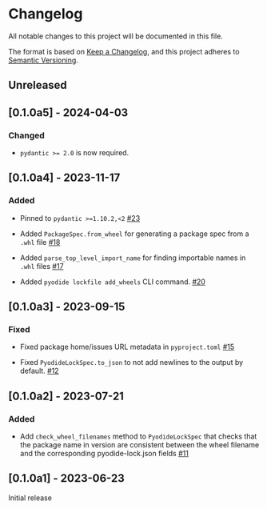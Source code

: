 # Changelog
All notable changes to this project will be documented in this file.

The format is based on [Keep a Changelog](https://keepachangelog.com/en/1.0.0/),
and this project adheres to [Semantic Versioning](https://semver.org/spec/v2.0.0.html).

## Unreleased

## [0.1.0a5] - 2024-04-03

### Changed

- `pydantic >= 2.0` is now required.
  []()

## [0.1.0a4] - 2023-11-17

### Added

- Pinned to `pydantic >=1.10.2,<2`
  [#23](https://github.com/pyodide/pyodide-lock/pull/23)

- Added `PackageSpec.from_wheel` for generating a package spec from a `.whl` file
  [#18](https://github.com/pyodide/pyodide-lock/pull/18)

- Added `parse_top_level_import_name` for finding importable names in `.whl` files
  [#17](https://github.com/pyodide/pyodide-lock/pull/17)

- Added `pyodide lockfile add_wheels` CLI command.
  [#20](https://github.com/pyodide/pyodide-lock/pull/20)

## [0.1.0a3] - 2023-09-15

### Fixed

- Fixed package home/issues URL metadata in `pyproject.toml`
  [#15](https://github.com/pyodide/pyodide-lock/pull/15)

- Fixed `PyodideLockSpec.to_json` to not add newlines to the output by default.
  [#12](https://github.com/pyodide/pyodide-lock/pull/12)

## [0.1.0a2] - 2023-07-21

### Added

 - Add `check_wheel_filenames` method to `PyodideLockSpec` that checks that the
   package name in version are consistent between the wheel filename and the
   corresponding pyodide-lock.json fields
   [#11](https://github.com/pyodide/pyodide-lock/pull/11)

## [0.1.0a1] - 2023-06-23

Initial release
